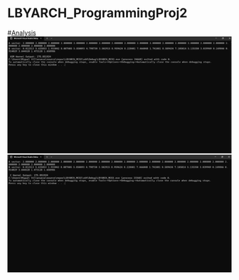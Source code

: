 # LBYARCH_ProgrammingProj2
#[Analysis](mco2/mco2/Analysis.pdf) 
![Correctness Output in x86-64](mco2/mco2/ASM_Kernel_Correctness_Output.png)
![Correctness Output in C](mco2/mco2/C_Kernel_Correctness_Output.png)
